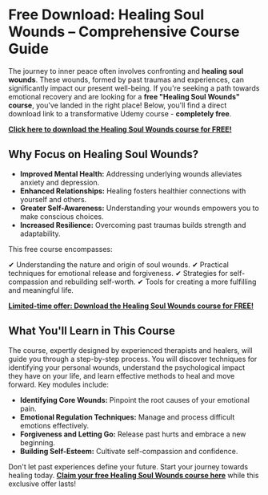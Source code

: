 # Free Download: Healing Soul Wounds – Comprehensive Course Guide

The journey to inner peace often involves confronting and **healing soul wounds**. These wounds, formed by past traumas and experiences, can significantly impact our present well-being. If you're seeking a path towards emotional recovery and are looking for a **free "Healing Soul Wounds" course**, you've landed in the right place! Below, you'll find a direct download link to a transformative Udemy course - **completely free**.

[**Click here to download the Healing Soul Wounds course for FREE!**](https://udemywork.com/healing-soul-wounds)

## Why Focus on Healing Soul Wounds?

*   **Improved Mental Health:** Addressing underlying wounds alleviates anxiety and depression.
*   **Enhanced Relationships:** Healing fosters healthier connections with yourself and others.
*   **Greater Self-Awareness:** Understanding your wounds empowers you to make conscious choices.
*   **Increased Resilience:** Overcoming past traumas builds strength and adaptability.

This free course encompasses:

✔ Understanding the nature and origin of soul wounds.
✔ Practical techniques for emotional release and forgiveness.
✔ Strategies for self-compassion and rebuilding self-worth.
✔ Tools for creating a more fulfilling and meaningful life.

[**Limited-time offer: Download the Healing Soul Wounds course for FREE!**](https://udemywork.com/healing-soul-wounds)

## What You'll Learn in This Course

The course, expertly designed by experienced therapists and healers, will guide you through a step-by-step process. You will discover techniques for identifying your personal wounds, understand the psychological impact they have on your life, and learn effective methods to heal and move forward. Key modules include:

*   **Identifying Core Wounds:** Pinpoint the root causes of your emotional pain.
*   **Emotional Regulation Techniques:** Manage and process difficult emotions effectively.
*   **Forgiveness and Letting Go:** Release past hurts and embrace a new beginning.
*   **Building Self-Esteem:** Cultivate self-compassion and confidence.

Don't let past experiences define your future. Start your journey towards healing today. **[Claim your free Healing Soul Wounds course here](https://udemywork.com/healing-soul-wounds)** while this exclusive offer lasts!
